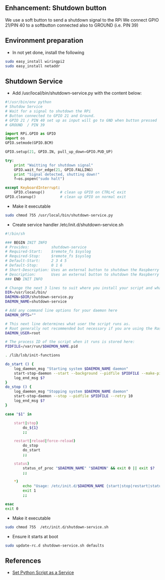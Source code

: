 
## Enhancement: Shutdown button

We use a soft button to send a shutdown signal to the RPi
We connect GPIO 21/PIN 40 to a softbutton connected also to GROUND (i.e. PIN 39)



## Environment preparation
* In not yet done, install the following
```bash
sudo easy_install wiringpi2
sudo easy_install netaddr
```
## Shutdown Service

* Add /usr/local/bin/shutdown-service.py with the content below:
```python
#!/usr/bin/env python
# Shutdow Service
# Wait for a signal to shutdown the RPi
# Button connected to GPIO 21 and Ground.
# GPIO 21 / PIN 40 set up as input will go to GND when button pressed
# GROUND  / PIN 39

import RPi.GPIO as GPIO
import os
GPIO.setmode(GPIO.BCM)

GPIO.setup(21, GPIO.IN, pull_up_down=GPIO.PUD_UP)

try:
    print "Waitting for shutdown signal"
    GPIO.wait_for_edge(21, GPIO.FALLING)
    print "Signal detected, shutting down!"
    f=os.popen("sudo halt")

except KeyboardInterrupt:
    GPIO.cleanup()       # clean up GPIO on CTRL+C exit
GPIO.cleanup()           # clean up GPIO on normal exit
```

* Make it executable
```bash
sudo chmod 755 /usr/local/bin/shutdown-service.py
```

* Create service handler /etc/init.d/shutdown-service.sh
```bash
#!/bin/sh

### BEGIN INIT INFO
# Provides:          shutdown-service
# Required-Start:    $remote_fs $syslog
# Required-Stop:     $remote_fs $syslog
# Default-Start:     2 3 4 5
# Default-Stop:      0 1 6
# Short-Description: Uses an external button to shutdown the Raspberry Pi
# Description:       Uses an external button to shutdown the Raspberry Pi
### END INIT INFO

# Change the next 3 lines to suit where you install your script and what you want to call it
DIR=/usr/local/bin/
DAEMON=$DIR/shutdown-service.py 
DAEMON_NAME=shutdown-service

# Add any command line options for your daemon here
DAEMON_OPTS=""

# This next line determines what user the script runs as.
# Root generally not recommended but necessary if you are using the Raspberry Pi GPIO from Python.
DAEMON_USER=root

# The process ID of the script when it runs is stored here:
PIDFILE=/var/run/$DAEMON_NAME.pid

. /lib/lsb/init-functions

do_start () {
    log_daemon_msg "Starting system $DAEMON_NAME daemon"
    start-stop-daemon --start --background --pidfile $PIDFILE --make-pidfile --user $DAEMON_USER --chuid $DAEMON_USER --startas $DAEMON -- $DAEMON_OPTS
    log_end_msg $?
}
do_stop () {
    log_daemon_msg "Stopping system $DAEMON_NAME daemon"
    start-stop-daemon --stop --pidfile $PIDFILE --retry 10
    log_end_msg $?
}

case "$1" in

    start|stop)
        do_${1}
        ;;

    restart|reload|force-reload)
        do_stop
        do_start
        ;;

    status)
        status_of_proc "$DAEMON_NAME" "$DAEMON" && exit 0 || exit $?
        ;;

    *)
        echo "Usage: /etc/init.d/$DAEMON_NAME {start|stop|restart|status}"
        exit 1
        ;;

esac
exit 0
```

* Make it executable
```bash
sudo chmod 755  /etc/init.d/shutdown-service.sh
```
* Ensure it starts at boot
```bash
sudo update-rc.d shutdown-service.sh defaults
```

## References
* [Set Python Script as a Service](http://blog.scphillips.com/posts/2013/07/getting-a-python-script-to-run-in-the-background-as-a-service-on-boot/)














